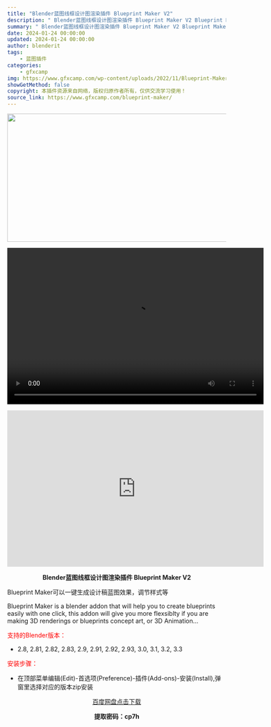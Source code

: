 ```yaml
---
title: "Blender蓝图线框设计图渲染插件 Blueprint Maker V2"
description: "﻿ Blender蓝图线框设计图渲染插件 Blueprint Maker V2 Blueprint Maker可以一键生成设计稿蓝图效果，调节样式等 Blueprint Maker is a blen..."
summary: "﻿ Blender蓝图线框设计图渲染插件 Blueprint Maker V2 Blueprint Maker可以一键生成设计稿蓝图效果，调节样式等 Blueprint Maker is a blen..."
date: 2024-01-24 00:00:00
updated: 2024-01-24 00:00:00
author: blenderit
tags: 
    - 蓝图插件
categories:
    - gfxcamp
img: https://www.gfxcamp.com/wp-content/uploads/2022/11/Blueprint-Maker.jpg
showGetMethod: false
copyright: 本插件资源来自网络，版权归原作者所有，仅供交流学习使用！
source_link: https://www.gfxcamp.com/blueprint-maker/
---
```

<div><p><img decoding="async" class="aligncenter size-full wp-image-108125" src="https://www.gfxcamp.com/wp-content/uploads/2022/11/Blueprint-Maker.jpg" data-src="https://www.gfxcamp.com/wp-content/uploads/2022/11/Blueprint-Maker.jpg" alt="" width="590" height="295" data-srcset="https://www.gfxcamp.com/wp-content/uploads/2022/11/Blueprint-Maker.jpg 590w, https://www.gfxcamp.com/wp-content/uploads/2022/11/Blueprint-Maker-150x75.jpg 150w" data-sizes="(max-width: 590px) 100vw, 590px"><br>
</p><center><div style="width: 590px;" class="wp-video"><!--[if lt IE 9]><script>document.createElement('video');</script><![endif]-->
<video class="wp-video-shortcode" id="video-108121-1" width="590" height="360" preload="true" controls="controls"><source type="video/mp4" src="http://cloud.video.taobao.com/play/u/null/p/1/e/6/t/1/448151415202.mp4?_=1"></source><a href="http://cloud.video.taobao.com/play/u/null/p/1/e/6/t/1/448151415202.mp4">http://cloud.video.taobao.com/play/u/null/p/1/e/6/t/1/448151415202.mp4</a></video></div></center><p style="text-align: center;"><iframe loading="lazy" src="https://player.youku.com/embed/XNTkxNjU4NTczMg==" width="590" height="360" frameborder="0" allowfullscreen="allowfullscreen" data-mce-fragment="1"><span data-mce-type="bookmark" style="display: inline-block; width: 0px; overflow: hidden; line-height: 0;" class="mce_SELRES_start">﻿</span></iframe></p><p style="text-align: center;"><strong>Blender蓝图线框设计图渲染插件 Blueprint Maker V2</strong></p><p>Blueprint Maker可以一键生成设计稿蓝图效果，调节样式等</p><p>Blueprint Maker is a blender addon that will help you to create blueprints easily with one click, this addon will give you more flexsiblty if you are making 3D renderings or blueprints concept art, or 3D Animation…</p><p style="text-align: left;"><span style="color: #ff0000;">支持的Blender版本：</span></p><ul>
<li style="text-align: left;">2.8, 2.81, 2.82, 2.83, 2.9, 2.91, 2.92, 2.93, 3.0, 3.1, 3.2, 3.3</li>
</ul><p style="text-align: left;"><span style="color: #ff0000;">安装步骤：</span></p><ul>
<li>在顶部菜单编辑(Edit)-首选项(Preference)-插件(Add-ons)-安装(Install),弹窗里选择对应的版本zip安装</li>
</ul><p style="text-align: center;"><a class="maxbutton-3 maxbutton maxbutton-baidu" target="_blank" rel="noopener" href="https://pan.baidu.com/s/1xE_qtjWgXMkBr8QTr73juQ?pwd=cp7h"><span class="mb-text">百度网盘点击下载</span></a></p><p style="text-align: center;"><strong>提取密码：cp7h</strong></p></div>